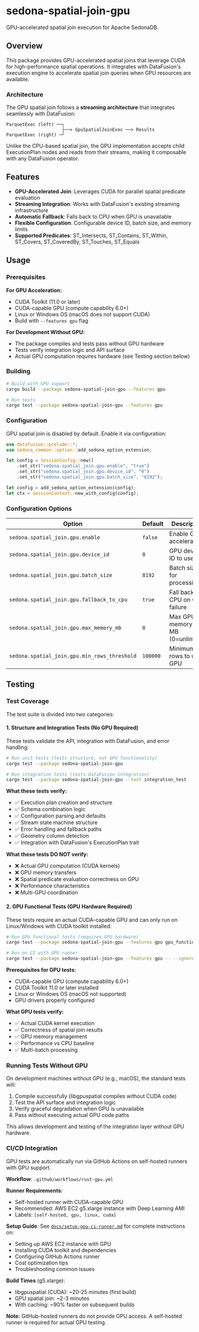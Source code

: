 # sedona-spatial-join-gpu

GPU-accelerated spatial join execution for Apache SedonaDB.

## Overview

This package provides GPU-accelerated spatial joins that leverage CUDA for high-performance spatial operations. It integrates with DataFusion's execution engine to accelerate spatial join queries when GPU resources are available.

### Architecture

The GPU spatial join follows a **streaming architecture** that integrates seamlessly with DataFusion:

```
ParquetExec (left) ──┐
                     ├──> GpuSpatialJoinExec ──> Results
ParquetExec (right) ─┘
```

Unlike the CPU-based spatial join, the GPU implementation accepts child ExecutionPlan nodes and reads from their streams, making it composable with any DataFusion operator.

## Features

- **GPU-Accelerated Join**: Leverages CUDA for parallel spatial predicate evaluation
- **Streaming Integration**: Works with DataFusion's existing streaming infrastructure
- **Automatic Fallback**: Falls back to CPU when GPU is unavailable
- **Flexible Configuration**: Configurable device ID, batch size, and memory limits
- **Supported Predicates**: ST_Intersects, ST_Contains, ST_Within, ST_Covers, ST_CoveredBy, ST_Touches, ST_Equals

## Usage

### Prerequisites

**For GPU Acceleration:**
- CUDA Toolkit (11.0 or later)
- CUDA-capable GPU (compute capability 6.0+)
- Linux or Windows OS (macOS does not support CUDA)
- Build with `--features gpu` flag

**For Development Without GPU:**
- The package compiles and tests pass without GPU hardware
- Tests verify integration logic and API surface
- Actual GPU computation requires hardware (see Testing section below)

### Building

```bash
# Build with GPU support
cargo build --package sedona-spatial-join-gpu --features gpu

# Run tests
cargo test --package sedona-spatial-join-gpu --features gpu
```

### Configuration

GPU spatial join is disabled by default. Enable it via configuration:

```rust
use datafusion::prelude::*;
use sedona_common::option::add_sedona_option_extension;

let config = SessionConfig::new()
    .set_str("sedona.spatial_join.gpu.enable", "true")
    .set_str("sedona.spatial_join.gpu.device_id", "0")
    .set_str("sedona.spatial_join.gpu.batch_size", "8192");

let config = add_sedona_option_extension(config);
let ctx = SessionContext::new_with_config(config);
```

### Configuration Options

| Option | Default | Description |
|--------|---------|-------------|
| `sedona.spatial_join.gpu.enable` | `false` | Enable GPU acceleration |
| `sedona.spatial_join.gpu.device_id` | `0` | GPU device ID to use |
| `sedona.spatial_join.gpu.batch_size` | `8192` | Batch size for processing |
| `sedona.spatial_join.gpu.fallback_to_cpu` | `true` | Fall back to CPU on GPU failure |
| `sedona.spatial_join.gpu.max_memory_mb` | `0` | Max GPU memory in MB (0=unlimited) |
| `sedona.spatial_join.gpu.min_rows_threshold` | `100000` | Minimum rows to use GPU |

## Testing

### Test Coverage

The test suite is divided into two categories:

#### 1. Structure and Integration Tests (No GPU Required)

These tests validate the API, integration with DataFusion, and error handling:

```bash
# Run unit tests (tests structure, not GPU functionality)
cargo test --package sedona-spatial-join-gpu

# Run integration tests (tests DataFusion integration)
cargo test --package sedona-spatial-join-gpu --test integration_test
```

**What these tests verify:**
- ✅ Execution plan creation and structure
- ✅ Schema combination logic
- ✅ Configuration parsing and defaults
- ✅ Stream state machine structure
- ✅ Error handling and fallback paths
- ✅ Geometry column detection
- ✅ Integration with DataFusion's ExecutionPlan trait

**What these tests DO NOT verify:**
- ❌ Actual GPU computation (CUDA kernels)
- ❌ GPU memory transfers
- ❌ Spatial predicate evaluation correctness on GPU
- ❌ Performance characteristics
- ❌ Multi-GPU coordination

#### 2. GPU Functional Tests (GPU Hardware Required)

These tests require an actual CUDA-capable GPU and can only run on Linux/Windows with CUDA toolkit installed:

```bash
# Run GPU functional tests (requires GPU hardware)
cargo test --package sedona-spatial-join-gpu --features gpu gpu_functional_tests

# Run on CI with GPU runner
cargo test --package sedona-spatial-join-gpu --features gpu -- --ignored
```

**Prerequisites for GPU tests:**
- CUDA-capable GPU (compute capability 6.0+)
- CUDA Toolkit 11.0 or later installed
- Linux or Windows OS (macOS not supported)
- GPU drivers properly configured

**What GPU tests verify:**
- ✅ Actual CUDA kernel execution
- ✅ Correctness of spatial join results
- ✅ GPU memory management
- ✅ Performance vs CPU baseline
- ✅ Multi-batch processing

### Running Tests Without GPU

On development machines without GPU (e.g., macOS), the standard tests will:
1. Compile successfully (libgpuspatial compiles without CUDA code)
2. Test the API surface and integration logic
3. Verify graceful degradation when GPU is unavailable
4. Pass without executing actual GPU code paths

This allows development and testing of the integration layer without GPU hardware.

### CI/CD Integration

GPU tests are automatically run via GitHub Actions on self-hosted runners with GPU support.

**Workflow**: `.github/workflows/rust-gpu.yml`

**Runner Requirements:**
- Self-hosted runner with CUDA-capable GPU
- Recommended: AWS EC2 g5.xlarge instance with Deep Learning AMI
- Labels: `[self-hosted, gpu, linux, cuda]`

**Setup Guide**: See [`docs/setup-gpu-ci-runner.md`](../../../docs/setup-gpu-ci-runner.md) for complete instructions on:
- Setting up AWS EC2 instance with GPU
- Installing CUDA toolkit and dependencies
- Configuring GitHub Actions runner
- Cost optimization tips
- Troubleshooting common issues

**Build Times** (g5.xlarge):
- libgpuspatial (CUDA): ~20-25 minutes (first build)
- GPU spatial join: ~2-3 minutes
- With caching: ~90% faster on subsequent builds

**Note:** GitHub-hosted runners do not provide GPU access. A self-hosted runner is required for actual GPU testing.
